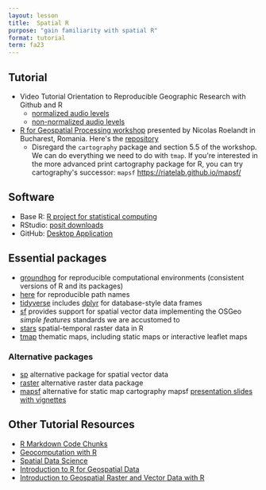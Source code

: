 ```yaml
---
layout: lesson
title:  Spatial R
purpose: "gain familiarity with spatial R"
format: tutorial
term: fa23
---
```


## Tutorial

- Video Tutorial Orientation to Reproducible Geographic Research with Github and R
  - [normalized audio levels](https://midd.hosted.panopto.com/Panopto/Pages/Sessions/List.aspx?folderID=0d30511e-30a1-4e22-a82a-b082011f114a)
  - [non-normalized audio levels](https://midd.hosted.panopto.com/Panopto/Pages/Sessions/List.aspx?folderID=a4152bea-fe8a-4695-95fa-b0840116ec51)
- [R for Geospatial Processing workshop](https://bakaniko.github.io/FOSS4G2019_Geoprocessing_with_R_workshop/) presented by Nicolas Roelandt in Bucharest, Romania. Here's the [repository](https://github.com/Bakaniko/FOSS4G2019_Geoprocessing_with_R_workshop)
  - Disregard the `cartography` package and section 5.5 of the workshop. We can do everything we need to do with `tmap`. If you're interested in the more advanced print cartography package for R, you can try cartography's successor: `mapsf` <https://riatelab.github.io/mapsf/>

## Software

- Base R: [R project for statistical computing](https://www.r-project.org/)
- RStudio: [posit downloads](https://posit.co/downloads/)
- GitHub: [Desktop Application](https://desktop.github.com/)

## Essential packages

- [groundhog](https://groundhogr.com/) for reproducible computational environments (consistent versions of R and its packages)
- [here](https://here.r-lib.org/) for reproducible path names
- [tidyverse](https://www.tidyverse.org/) includes [dplyr](https://dplyr.tidyverse.org/) for database-style data frames
- [sf](https://r-spatial.github.io/sf/) provides support for spatial vector data implementing the OSGeo *simple features*  standards we are accustomed to
- [stars](https://r-spatial.github.io/stars/) spatial-temporal raster data in R
- [tmap](https://r-tmap.github.io/tmap/) thematic maps, including static maps or interactive leaflet maps

### Alternative packages

- [sp](https://cran.r-project.org/web/packages/sp) alternative package for spatial vector data
- [raster](https://cran.r-project.org/web/packages/raster) alternative raster data package
- [mapsf](https://riatelab.github.io/mapsf/) alternative for static map cartography mapsf [presentation slides with vignettes](https://rcarto.github.io/user2021)

## Other Tutorial Resources

- [R Markdown Code Chunks](https://rmarkdown.rstudio.com/lesson-3.html)
- [Geocomputation with R](https://r.geocompx.org/)
- [Spatial Data Science](https://rspatial.org)
- [Introduction to R for Geospatial Data](https://datacarpentry.org/r-intro-geospatial/)
- [Introduction to Geospatial Raster and Vector Data with R](https://datacarpentry.org/r-raster-vector-geospatial/)
